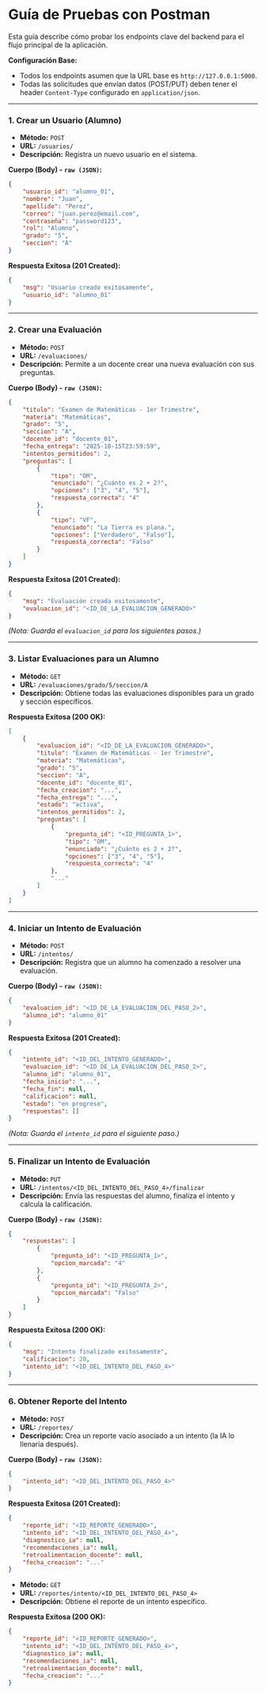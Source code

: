 # Guía de Pruebas con Postman

Esta guía describe cómo probar los endpoints clave del backend para el flujo principal de la aplicación.

**Configuración Base:**
- Todos los endpoints asumen que la URL base es `http://127.0.0.1:5000`.
- Todas las solicitudes que envían datos (POST/PUT) deben tener el header `Content-Type` configurado en `application/json`.

---

### 1. Crear un Usuario (Alumno)

- **Método:** `POST`
- **URL:** `/usuarios/`
- **Descripción:** Registra un nuevo usuario en el sistema.

**Cuerpo (Body) - `raw (JSON)`:**
```json
{
    "usuario_id": "alumno_01",
    "nombre": "Juan",
    "apellido": "Perez",
    "correo": "juan.perez@email.com",
    "contraseña": "password123",
    "rol": "Alumno",
    "grado": "5",
    "seccion": "A"
}
```

**Respuesta Exitosa (201 Created):**
```json
{
    "msg": "Usuario creado exitosamente",
    "usuario_id": "alumno_01"
}
```

---

### 2. Crear una Evaluación

- **Método:** `POST`
- **URL:** `/evaluaciones/`
- **Descripción:** Permite a un docente crear una nueva evaluación con sus preguntas.

**Cuerpo (Body) - `raw (JSON)`:**
```json
{
    "titulo": "Examen de Matemáticas - 1er Trimestre",
    "materia": "Matemáticas",
    "grado": "5",
    "seccion": "A",
    "docente_id": "docente_01",
    "fecha_entrega": "2025-10-15T23:59:59",
    "intentos_permitidos": 2,
    "preguntas": [
        {
            "tipo": "OM",
            "enunciado": "¿Cuánto es 2 + 2?",
            "opciones": ["3", "4", "5"],
            "respuesta_correcta": "4"
        },
        {
            "tipo": "VF",
            "enunciado": "La Tierra es plana.",
            "opciones": ["Verdadero", "Falso"],
            "respuesta_correcta": "Falso"
        }
    ]
}
```

**Respuesta Exitosa (201 Created):**
```json
{
    "msg": "Evaluación creada exitosamente",
    "evaluacion_id": "<ID_DE_LA_EVALUACION_GENERADO>"
}
```
*(Nota: Guarda el `evaluacion_id` para los siguientes pasos.)*

---

### 3. Listar Evaluaciones para un Alumno

- **Método:** `GET`
- **URL:** `/evaluaciones/grado/5/seccion/A`
- **Descripción:** Obtiene todas las evaluaciones disponibles para un grado y sección específicos.

**Respuesta Exitosa (200 OK):**
```json
[
    {
        "evaluacion_id": "<ID_DE_LA_EVALUACION_GENERADO>",
        "titulo": "Examen de Matemáticas - 1er Trimestre",
        "materia": "Matemáticas",
        "grado": "5",
        "seccion": "A",
        "docente_id": "docente_01",
        "fecha_creacion": "...",
        "fecha_entrega": "...",
        "estado": "activa",
        "intentos_permitidos": 2,
        "preguntas": [
            {
                "pregunta_id": "<ID_PREGUNTA_1>",
                "tipo": "OM",
                "enunciado": "¿Cuánto es 2 + 2?",
                "opciones": ["3", "4", "5"],
                "respuesta_correcta": "4"
            },
            "..."
        ]
    }
]
```

---

### 4. Iniciar un Intento de Evaluación

- **Método:** `POST`
- **URL:** `/intentos/`
- **Descripción:** Registra que un alumno ha comenzado a resolver una evaluación.

**Cuerpo (Body) - `raw (JSON)`:**
```json
{
    "evaluacion_id": "<ID_DE_LA_EVALUACION_DEL_PASO_2>",
    "alumno_id": "alumno_01"
}
```

**Respuesta Exitosa (201 Created):**
```json
{
    "intento_id": "<ID_DEL_INTENTO_GENERADO>",
    "evaluacion_id": "<ID_DE_LA_EVALUACION_DEL_PASO_2>",
    "alumno_id": "alumno_01",
    "fecha_inicio": "...",
    "fecha_fin": null,
    "calificacion": null,
    "estado": "en progreso",
    "respuestas": []
}
```
*(Nota: Guarda el `intento_id` para el siguiente paso.)*

---

### 5. Finalizar un Intento de Evaluación

- **Método:** `PUT`
- **URL:** `/intentos/<ID_DEL_INTENTO_DEL_PASO_4>/finalizar`
- **Descripción:** Envía las respuestas del alumno, finaliza el intento y calcula la calificación.

**Cuerpo (Body) - `raw (JSON)`:**
```json
{
    "respuestas": [
        {
            "pregunta_id": "<ID_PREGUNTA_1>",
            "opcion_marcada": "4"
        },
        {
            "pregunta_id": "<ID_PREGUNTA_2>",
            "opcion_marcada": "Falso"
        }
    ]
}
```

**Respuesta Exitosa (200 OK):**
```json
{
    "msg": "Intento finalizado exitosamente",
    "calificacion": 20,
    "intento_id": "<ID_DEL_INTENTO_DEL_PASO_4>"
}
```

---

### 6. Obtener Reporte del Intento

- **Método:** `POST`
- **URL:** `/reportes/`
- **Descripción:** Crea un reporte vacío asociado a un intento (la IA lo llenaría después).

**Cuerpo (Body) - `raw (JSON)`:**
```json
{
    "intento_id": "<ID_DEL_INTENTO_DEL_PASO_4>"
}
```

**Respuesta Exitosa (201 Created):**
```json
{
    "reporte_id": "<ID_REPORTE_GENERADO>",
    "intento_id": "<ID_DEL_INTENTO_DEL_PASO_4>",
    "diagnostico_ia": null,
    "recomendaciones_ia": null,
    "retroalimentacion_docente": null,
    "fecha_creacion": "..."
}
```

- **Método:** `GET`
- **URL:** `/reportes/intento/<ID_DEL_INTENTO_DEL_PASO_4>`
- **Descripción:** Obtiene el reporte de un intento específico.

**Respuesta Exitosa (200 OK):**
```json
{
    "reporte_id": "<ID_REPORTE_GENERADO>",
    "intento_id": "<ID_DEL_INTENTO_DEL_PASO_4>",
    "diagnostico_ia": null,
    "recomendaciones_ia": null,
    "retroalimentacion_docente": null,
    "fecha_creacion": "..."
}
```
